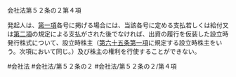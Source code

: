 会社法第５２条の２第４項

発起人は、[第一項](会社法＿＿＿＿第５２条の２第１項)各号に掲げる場合には、当該各号に定める支払若しくは給付又は[第二項](会社法＿＿＿＿第５２条の２第２項)の規定による支払がされた後でなければ、出資の履行を仮装した設立時発行株式について、設立時株主（[第六十五条第一項](会社法＿＿＿＿第６５条第１項)に規定する設立時株主をいう。次項において同じ。）及び株主の権利を行使することができない。

#会社法
#会社法/第５２条の２
#会社法/第５２条の２/第４項
